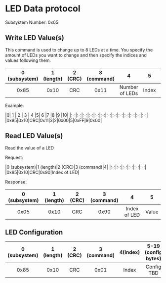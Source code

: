 
# LED Data protocol
Subsystem Number: 0x05

## Write LED Value(s)
This command is used to change up to 8 LEDs at a time. You specify the amount of LEDs you want to change and then specify the indices and values following them.

|0 (subsystem)|1 (length)|2 (CRC)|3 (command)|4|5|6|7|8|(...)|18|19|
|:-:|:-:|:-:|:-:|:-:|:-:|:-:|:-:|:-:|:-:|:-:|:-:|
|0x85|0x10|CRC|0x11|Number of LEDs|Index|Value|Index|Value|(...)|Index|Value|

Example:

|0|  1  |  2  |   3  | 4 |5|  6 |7 |8 |9 |10|
|:-:|:-:|:-:|:-:|:-:|:-:|:-:|:-:|:-:|:-:|:-:|:-:|:-:|
|0x85|0x10|CRC|0x11|3|2|0x00|5|0xFF|9|0x00|

## Read LED Value(s)
Read the value of a LED

Request:

|0 (subsystem)|1 (length)|2 (CRC)|3 (command)|4|
|:-:|:-:|:-:|:-:|:-:|:-:|
|0x85|0x10|CRC|0x90|Index of LED|

Response:

|0 (subsystem)|1 (length)|2 (CRC)|3 (command)|4|5|
|:-:|:-:|:-:|:-:|:-:|:-:|
|0x05|0x10|CRC|0x90|Index of LED|Value|

## LED Configuration

|0 (subsystem)|1 (length)|2 (CRC)|3 (command)|4(Index)|5-19 (config bytes)|
|:-:|:-:|:-:|:-:|:-:|:-:|
|0x85|0x10|CRC|0x01|Index|Config TBD|



